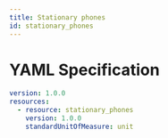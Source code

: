 ```yaml
---
title: Stationary phones
id: stationary_phones
---
```




# YAML Specification

```yaml
version: 1.0.0
resources: 
  - resource: stationary_phones
    version: 1.0.0
    standardUnitOfMeasure: unit
```



